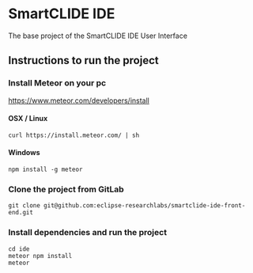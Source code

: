 # SmartCLIDE IDE

The base project of the SmartCLIDE IDE User Interface

## Instructions to run the project ##

### Install Meteor on your pc

https://www.meteor.com/developers/install

#### OSX / Linux
```shell
curl https://install.meteor.com/ | sh
```

#### Windows
```shell
npm install -g meteor
```

### Clone the project from GitLab 

```shell
git clone git@github.com:eclipse-researchlabs/smartclide-ide-front-end.git
```

### Install dependencies and run the project

```shell
cd ide
meteor npm install
meteor
```
